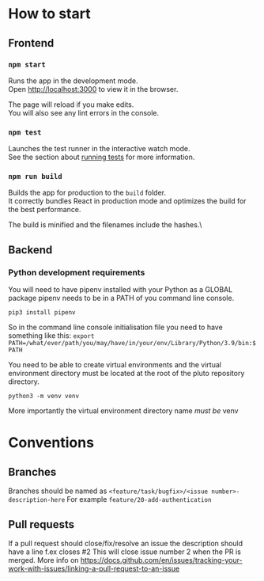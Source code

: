 # How to start

## Frontend

### `npm start`

Runs the app in the development mode.\
Open [http://localhost:3000](http://localhost:3000) to view it in the browser.

The page will reload if you make edits.\
You will also see any lint errors in the console.

### `npm test`

Launches the test runner in the interactive watch mode.\
See the section about [running tests](https://facebook.github.io/create-react-app/docs/running-tests) for more information.

### `npm run build`

Builds the app for production to the `build` folder.\
It correctly bundles React in production mode and optimizes the build for the best performance.

The build is minified and the filenames include the hashes.\

## Backend

### Python development requirements

You will need to have pipenv installed with your Python as a GLOBAL package
pipenv needs to be in a PATH of you command line console.

```pip3 install pipenv```

So in the command line console initialisation file you need to have something like this:
```export PATH=/what/ever/path/you/may/have/in/your/env/Library/Python/3.9/bin:$PATH```


You need to be able to create virtual environments and the virtual environment directory must be located at the root of
the pluto repository directory.

```python3 -m venv venv```

More importantly the virtual environment directory name _must be_ venv

# Conventions

## Branches
Branches should be named as `<feature/task/bugfix>/<issue number>-description-here`
For example `feature/20-add-authentication`

## Pull requests
If a pull request should close/fix/resolve an issue the description should have a line f.ex closes #2 
This will close issue number 2 when the PR is merged. More info on https://docs.github.com/en/issues/tracking-your-work-with-issues/linking-a-pull-request-to-an-issue 
